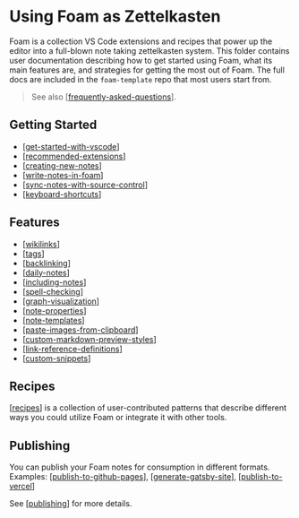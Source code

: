 # Using Foam as Zettelkasten  

Foam is a collection VS Code extensions and recipes that power up the editor
into a full-blown note taking zettelkasten system. This folder contains user documentation
describing how to get started using Foam, what its main features are, and
strategies for getting the most out of Foam. The full docs are included in the
`foam-template` repo that most users start from.

> See also [[frequently-asked-questions]].

## Getting Started

- [[get-started-with-vscode]]
- [[recommended-extensions]]
- [[creating-new-notes]]
- [[write-notes-in-foam]]
- [[sync-notes-with-source-control]]
- [[keyboard-shortcuts]]

## Features

- [[wikilinks]]
- [[tags]]
- [[backlinking]]
- [[daily-notes]]
- [[including-notes]]
- [[spell-checking]]
- [[graph-visualization]]
- [[note-properties]]
- [[note-templates]]
- [[paste-images-from-clipboard]]
- [[custom-markdown-preview-styles]]
- [[link-reference-definitions]]
- [[custom-snippets]]

## Recipes

[[recipes]] is a collection of user-contributed patterns that describe different ways you could utilize Foam or integrate it with other tools.

## Publishing

You can publish your Foam notes for consumption in different formats.
Examples: [[publish-to-github-pages]], [[generate-gatsby-site]], [[publish-to-vercel]]

See [[publishing]] for more details.


[//begin]: # "Autogenerated link references for markdown compatibility"
[frequently-asked-questions]: frequently-asked-questions "Frequently Asked Questions"
[get-started-with-vscode]: getting-started%2Fget-started-with-vscode "Getting started with VS Code"
[recommended-extensions]: getting-started%2Frecommended-extensions "Recommended Extensions"
[creating-new-notes]: getting-started%2Fcreating-new-notes "Creating New Notes"
[write-notes-in-foam]: getting-started%2Fwrite-notes-in-foam "Writing Notes"
[sync-notes-with-source-control]: getting-started%2Fsync-notes-with-source-control "Sync notes with source control"
[keyboard-shortcuts]: getting-started%2Fkeyboard-shortcuts "Keyboard Shortcuts"
[wikilinks]: features%2Fwikilinks "Wikilinks"
[tags]: features%2Ftags "Tags"
[backlinking]: features%2Fbacklinking "Backlinking"
[daily-notes]: features%2Fdaily-notes "Daily Notes"
[including-notes]: features%2Fincluding-notes "Including notes in a note"
[spell-checking]: features%2Fspell-checking "Spell Checking"
[graph-visualization]: features%2Fgraph-visualization "Graph Visualization"
[note-properties]: features%2Fnote-properties "Note Properties"
[note-templates]: features%2Fnote-templates "Note Templates"
[paste-images-from-clipboard]: features%2Fpaste-images-from-clipboard "Paste Images from Clipboard"
[custom-markdown-preview-styles]: features%2Fcustom-markdown-preview-styles "Custom Markdown Preview Styles"
[link-reference-definitions]: features%2Flink-reference-definitions "Link Reference Definitions"
[custom-snippets]: features%2Fcustom-snippets "Adding Custom Snippets"
[recipes]: recipes%2Frecipes "Recipes"
[publish-to-github-pages]: publishing%2Fpublish-to-github-pages "GitHub Pages"
[generate-gatsby-site]: publishing%2Fgenerate-gatsby-site "Generate a site using Gatsby"
[publish-to-vercel]: publishing%2Fpublish-to-vercel "Publish to Vercel"
[publishing]: publishing%2Fpublishing "Publishing pages"
[//end]: # "Autogenerated link references"
